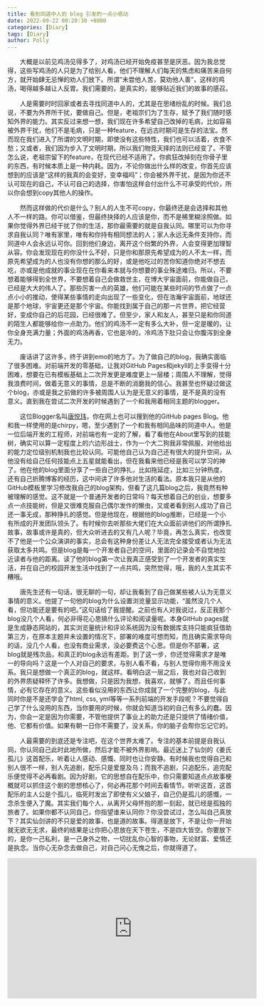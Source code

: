 ```yaml
---
title: 看到同道中人的 blog 引发的一点小感动
date: 2022-09-22 00:20:30 +0800
categories: [Diary]
tags: [Diary]
author: Polly
---
```

&emsp;&emsp;大概是以前见鸡汤见得多了，对鸡汤已经开始免疫甚至是厌恶。因为我总觉得，这些写鸡汤的人只是为了给别人看，他们不理解人们每天的焦虑和痛苦来自何方，就开始肆无忌惮的劝人们放下。所谓“未尝他人苦，莫劝他人善”，这样的鸡汤，喝得越多越让人反胃。我们需要的，是真实的，能够贴近我们的故事的感召。

&emsp;&emsp;人是需要时时回家或者去寻找同道中人的，尤其是在思绪纷乱的时候。我们总说，不要为外界所干扰，要做自己。但是，老祖宗们为了生存，赋予了我们随时感知外界的能力。其实反过来想一想，我们现在许多希望自己改掉的毛病，比如容易被外界干扰，他们不是毛病，只是一种feature，在远古时期可是生存的法宝。然而现在我们进入了所谓的文明时期，即使没有这些特性，我们也可以活着，衣食不愁；又或者，我们因为步入了文明时期，所以我们物竞天择的法则已经变了。不管怎么说，老祖宗留下的feature，在现代已经不适用了。你疯狂改掉刻在你骨子里的东西，有时候本质上是一种内耗。因为，不论你做出什么样的改变，你首先应该想到的应该是“这样的我真的会变好，变幸福吗”；你会被外界干扰，是因为你还不认可现在的自己，不认可自己的选择，你害怕这样会付出什么不可承受的代价，所以你会想到copy其他人的操作。

&emsp;&emsp;然而这样做的代价是什么？别人的人生不可copy，你最终还是会选择和其他人不一样的路。你可以借鉴，但最终抉择的人应该是你，而不是稀里糊涂照做。如果你觉得外界已经干扰了你的生活，那你最需要的就是自我认同。哪里可以为你寻求自我认同？唯有家里，唯有和你持有相同想法的人；家人永远无条件支持你，而同道中人会永远认可你。回到他们身边，离开这个纷繁的外界，人会变得更加理智从容。你会发现现在的你没什么不好，只是你和那原先希望成为的人不太一样，而原先希望成为的人也没有你想的那么的好，或是他吃过的苦你知道你绝对不想去吃，亦或是他成就的事业现在在你看来本就与你想要的事业殊途难归。所以，不要想着能够得到全世界，不要想着自己会做救世主，在博大宇宙面前，你能做自己，已经是大大的伟人了。那些厉害一点的英雄，他们可能在某些时间的节点做了一点点小小的推动，使得某些事情的走向出现了一些变化，但在浩瀚宇宙面前，地球还是那个地球，宇宙更还是那个宇宙。你能找到属于自己的那一片世界，把它经营好，变成你自己的后花园，已经很难了。但至少，家人和友人，甚至只是和你同道的陌生人都能够给你一点助力。他们的鸡汤不一定有多么大补，但一定是暖的，让你全身充满力量；外面的鸡汤再香，它也是冷的，冷鸡汤下肚只会让你腹泻到全身无力。

&emsp;&emsp;废话讲了这许多，终于讲到emo的地方了。为了做自己的blog，我确实面临了很多困难。对前端开发的零基础，让我对GitHub Pages和jekyll的上手变得十分困难，想要在已有模板基础上二次开发更是难度更上一层楼；周围人不理解，觉得我浪费时间，做着无意义的事情，总是不断的消磨我的信心。我甚至也怀疑过做这个blog，亦或是我之前做的许多被周围人认为是无意义的事情，是不是真的没有意义。直到我在尝试二次开发的时候遇到了一个和我用着相同主题的blogger。

&emsp;&emsp;这位Blogger名叫<a href="https://tangyuewei.github.io/">唐悦玮</a>，你在网上也可以搜到他的GitHub pages Blog。他和我一样使用的是chirpy，嗯，至少遇到了一个和我有相同品味的同道中人。他是一位后端开发的工程师，对前端也有一定的了解，看了看他在About里写到的技能树，确实可以算一定程度上的六边形战士，作为一个大二狗我非常佩服，对他给出的能力定位级别机制我也比较认同。可能他自己认为自己还有很大的提升空间，从他没有给自己任何技能点上五星就能看出，但在我看来他已经是我可以学习的神了。他在他的blog里面分享了一些自己的挣扎，比如拖延症，比如三分钟热度，还有自己折腾博客的经历，这中间讲了许多他对生活的看法。原本我只是从他的GitHub模板里学习修改我自己的blog架构，但看了这几篇blog之后，我竟然有种被理解的感觉。这不就是一个普通开发者的日常吗？每天想着自己的创业，想要多点一点技能树，但是又很难克服自己偶尔发作的懒虫，又或者看到别人成功了自己还一事无成，那种挣扎的感觉。但是他现在，根据他的blog推断，已经是一个小有所成的开发团队领头了。有时候你去听那些大佬们在大众面前讲他们的所谓挣扎故事，故事或许是真的，但大众听进去的又有几人呢？毕竟，再怎么真实，也改变不了他是一个公众演讲的事实，总会有这种身份差让人无法完全接受或者认为无法获取太多共鸣。但是blog是每一个开发者自己的空间，里面的记录会不自觉地拉近读者与他的距离。读了他的blog第一次让我真正感受到了一个开发者的真实生活，并在自己的校园开发生活中找到了一点共鸣，突然觉得，哦，我的人生其实不糟哦。

&emsp;&emsp;唐先生还有一句话，很无聊的一句，却让我看到了自己做某些被人认为无意义事情的意义。他提了一句他的blog为什么设置浏览量显示功能，“虽然没几个人看，但功能还是要有的吧。”这句话给了我提醒。之前也有人对我说过，反正我那个blog没几个人看，何必非得花心思搞什么评论和阅读量呢。本身GitHub pages就是生成静态网站的，其实浏览量统计和评论系统因为没有数据库支持只能疯狂借助第三方，在原本主题并未设置的情况下，部署的难度可想而知，而且确实需求导向的话，没几个人看，也没有商业需求，没必要费这个心思。但是你不部署，这blog就是残次品，和真正的blog永远有差距。到了这一步，你还觉得需求才是唯一的导向吗？这是一个人对自己的要求，与别人看不看，与别人觉得你用不用没关系。我只是想做一个真正的blog，就这样。看明白这一层之后，我也对自己收到的外界质疑释怀了许多。我想做，只是因为我想，我喜欢，就够了。而且任何事情，必有它存在的意义。这些看似没用的东西让你成就了一个完整的blog，与此同时你是不是还学会了html, css, yml等等一系列前端的开发手段呢？不要觉得自己学了什么没用的东西，当你要用的时候，你就会知道当初的自己有多么的蠢。因为，你会一定是因为你需要，不管他提供了事业上的助力还是只提供了情绪价值，他、它都有价值。如果有朝一日你不需要了，没关系，你的脑子会帮你忘记它的。

&emsp;&emsp;人最需要的到底还是专注吧，在这个世界太难了。专注的基本前提是自我认同，你认同自己此时此地所做，然后才能不被外界影响。最近迷上了仙剑的《姜氏孤儿》这首配乐，听着让人感动、感慨、同时也让你安静。有时候我也觉得自己和别人很不一样，别人先追剧，配乐只是爱屋及乌；而我不追剧，只追配乐，追完配乐便觉得不必再看剧。因为好剧，它的思想自在配乐中，你只需要知道点点故事梗概就可以抓住这个剧的思想核心了，何必再花那个时间去看情节。听听这首，这首配乐的主人公是个孤儿，临死时发出了即使有义父娘子，自己仍是孤儿的感慨，一念杀生便入了魔。其实我们每个人，从离开父母怀抱的那一刻起，就已经是孤独的旅者了。如果你都不认同自己，你指望谁来认同你？你没尝试过，怎么叫自己真放下？其实仙剑讲的不只是爱的故事，也是道的故事。得道是放下，不是让你一开始就无欲无无求，最终的结果是让你把心思放在天下苍生，不是四大皆空。你要放下的，是你一己私利，是一己身外之物，一切扰乱你心智的事物，无论财富、爱情还是执念。当你心无杂念去做自己，对自己问心无愧之后，你就得道了。



<iframe width="560" height="315" src="https://www.youtube.com/embed/e-YEKzRSzfY" title="YouTube video player" frameborder="0" allow="accelerometer; autoplay; clipboard-write; encrypted-media; gyroscope; picture-in-picture" allowfullscreen></iframe>
